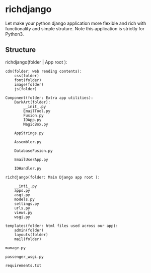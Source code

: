 # richdjango

Let make your python django application more flexible and rich with functionality and simple struture.
Note this application is strictly for Python3.

## Structure

richdjango(folder | App root ):

    cdn(folder: web rending contents):
        css(folder)
        font(folder)
        image(folder)
        js(folder)

    Component(folder: Extra app utilities):
        DarkArt(folder):
            __init_.py
            EmailTool.py
            Fusion.py
            IDApp.py
            MagicBox.py

        AppStrings.py

        Assembler.py

        DatabaseFusion.py

        EmailUserApp.py

        IDHandler.py

    richdjango(folder: Main Django app root ):

        __inti_.py
        apps.py
        asgi.py
        models.py
        settings.py
        urls.py
        views.py
        wsgi.py

    templates(folder: html files used across our app):
        admin(folder)
        layouts(folder)
        mail(folder)

    manage.py

    passenger_wsgi.py

    requirements.txt
